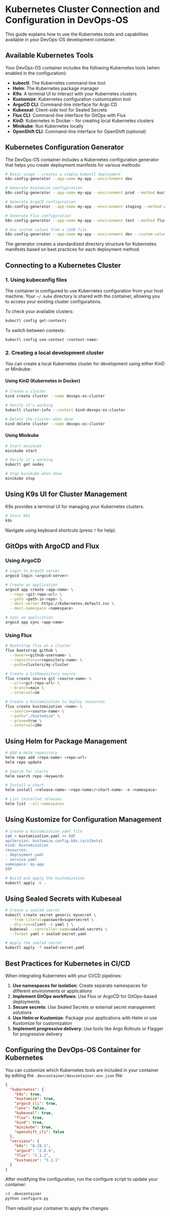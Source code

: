 # Kubernetes Cluster Connection and Configuration in DevOps-OS

This guide explains how to use the Kubernetes tools and capabilities available in your DevOps-OS development container.

## Available Kubernetes Tools

Your DevOps-OS container includes the following Kubernetes tools (when enabled in the configuration):

- **kubectl**: The Kubernetes command-line tool
- **Helm**: The Kubernetes package manager
- **K9s**: A terminal UI to interact with your Kubernetes clusters
- **Kustomize**: Kubernetes configuration customization tool
- **ArgoCD CLI**: Command-line interface for Argo CD
- **Kubeseal**: Client-side tool for Sealed Secrets
- **Flux CLI**: Command-line interface for GitOps with Flux
- **KinD**: Kubernetes in Docker - for creating local Kubernetes clusters
- **Minikube**: Run Kubernetes locally
- **OpenShift CLI**: Command-line interface for OpenShift (optional)

## Kubernetes Configuration Generator

The DevOps-OS container includes a Kubernetes configuration generator that helps you create deployment manifests for various methods:

```bash
# Basic usage - creates a simple kubectl deployment
k8s-config-generator --app-name my-app --environment dev

# Generate Kustomize configuration
k8s-config-generator --app-name my-app --environment prod --method kustomize

# Generate ArgoCD configuration
k8s-config-generator --app-name my-app --environment staging --method argocd

# Generate Flux configuration
k8s-config-generator --app-name my-app --environment test --method flux --registry ghcr.io/myorg --image-tag v1.0.0

# Use custom values from a JSON file
k8s-config-generator --app-name my-app --environment dev --custom-values my-values.json
```

The generator creates a standardized directory structure for Kubernetes manifests based on best practices for each deployment method.

## Connecting to a Kubernetes Cluster

### 1. Using kubeconfig files

The container is configured to use Kubernetes configuration from your host machine. Your `~/.kube` directory is shared with the container, allowing you to access your existing cluster configurations.

To check your available clusters:

```bash
kubectl config get-contexts
```

To switch between contexts:

```bash
kubectl config use-context <context-name>
```

### 2. Creating a local development cluster

You can create a local Kubernetes cluster for development using either KinD or Minikube:

#### Using KinD (Kubernetes in Docker)

```bash
# Create a cluster
kind create cluster --name devops-os-cluster

# Verify it's working
kubectl cluster-info --context kind-devops-os-cluster

# Delete the cluster when done
kind delete cluster --name devops-os-cluster
```

#### Using Minikube

```bash
# Start minikube
minikube start

# Verify it's working
kubectl get nodes

# Stop minikube when done
minikube stop
```

## Using K9s UI for Cluster Management

K9s provides a terminal UI for managing your Kubernetes clusters:

```bash
# Start K9s
k9s
```

Navigate using keyboard shortcuts (press `?` for help).

## GitOps with ArgoCD and Flux

### Using ArgoCD

```bash
# Login to ArgoCD server
argocd login <argocd-server>

# Create an application
argocd app create <app-name> \
  --repo <git-repo-url> \
  --path <path-in-repo> \
  --dest-server https://kubernetes.default.svc \
  --dest-namespace <namespace>

# Sync an application
argocd app sync <app-name>
```

### Using Flux

```bash
# Bootstrap flux on a cluster
flux bootstrap github \
  --owner=<github-username> \
  --repository=<repository-name> \
  --path=clusters/my-cluster

# Create a GitRepository source
flux create source git <source-name> \
  --url=<git-repo-url> \
  --branch=main \
  --interval=1m

# Create a Kustomization to deploy resources
flux create kustomization <name> \
  --source=<source-name> \
  --path="./kustomize" \
  --prune=true \
  --interval=10m
```

## Using Helm for Package Management

```bash
# Add a Helm repository
helm repo add <repo-name> <repo-url>
helm repo update

# Search for charts
helm search repo <keyword>

# Install a chart
helm install <release-name> <repo-name>/<chart-name> -n <namespace>

# List installed releases
helm list --all-namespaces
```

## Using Kustomize for Configuration Management

```bash
# Create a kustomization.yaml file
cat > kustomization.yaml << EOF
apiVersion: kustomize.config.k8s.io/v1beta1
kind: Kustomization
resources:
- deployment.yaml
- service.yaml
namespace: my-app
EOF

# Build and apply the kustomization
kubectl apply -k .
```

## Using Sealed Secrets with Kubeseal

```bash
# Create a sealed secret
kubectl create secret generic mysecret \
  --from-literal=password=supersecret \
  --dry-run=client -o yaml | \
  kubeseal --controller-name=sealed-secrets \
  --format yaml > sealed-secret.yaml

# Apply the sealed secret
kubectl apply -f sealed-secret.yaml
```

## Best Practices for Kubernetes in CI/CD

When integrating Kubernetes with your CI/CD pipelines:

1. **Use namespaces for isolation**: Create separate namespaces for different environments or applications
2. **Implement GitOps workflows**: Use Flux or ArgoCD for GitOps-based deployments
3. **Secure secrets**: Use Sealed Secrets or external secret management solutions
4. **Use Helm or Kustomize**: Package your applications with Helm or use Kustomize for customization
5. **Implement progressive delivery**: Use tools like Argo Rollouts or Flagger for progressive delivery

## Configuring the DevOps-OS Container for Kubernetes

You can customize which Kubernetes tools are included in your container by editing the `.devcontainer/devcontainer.env.json` file:

```json
{
  "kubernetes": {
    "k9s": true,
    "kustomize": true,
    "argocd_cli": true,
    "lens": false,
    "kubeseal": true,
    "flux": true,
    "kind": true,
    "minikube": true,
    "openshift_cli": false
  },
  "versions": {
    "k9s": "0.29.1",
    "argocd": "2.8.4",
    "flux": "2.1.2",
    "kustomize": "5.2.1"
  }
}
```

After modifying the configuration, run the configure script to update your container:

```bash
cd .devcontainer
python configure.py
```

Then rebuild your container to apply the changes.
